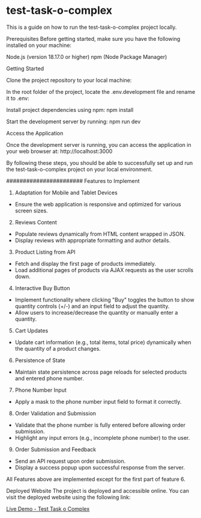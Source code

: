 # test-task-o-complex

This is a guide on how to run the test-task-o-complex project locally.

Prerequisites
Before getting started, make sure you have the following installed on your machine:

Node.js (version 18.17.0 or higher)
npm (Node Package Manager)

Getting Started

Clone the project repository to your local machine:

In the root folder of the project, locate the .env.development file and rename it to .env:

Install project dependencies using npm:
npm install

Start the development server by running:
npm run dev

Access the Application

Once the development server is running, you can access the application in your web browser at: http://localhost:3000

By following these steps, you should be able to successfully set up and run the test-task-o-complex project on your local environment.


#######################
Features to Implement

1. Adaptation for Mobile and Tablet Devices
- Ensure the web application is responsive and optimized for various screen sizes.

2. Reviews Content
- Populate reviews dynamically from HTML content wrapped in JSON.
- Display reviews with appropriate formatting and author details.

3. Product Listing from API
- Fetch and display the first page of products immediately.
- Load additional pages of products via AJAX requests as the user scrolls down.

4. Interactive Buy Button
- Implement functionality where clicking "Buy" toggles the button to show quantity controls (+/-) and an input field to adjust the quantity.
- Allow users to increase/decrease the quantity or manually enter a quantity.

5. Cart Updates
- Update cart information (e.g., total items, total price) dynamically when the quantity of a product changes.

6. Persistence of State
- Maintain state persistence across page reloads for selected products and entered phone number.

7. Phone Number Input
- Apply a mask to the phone number input field to format it correctly.

8. Order Validation and Submission
- Validate that the phone number is fully entered before allowing order submission.
- Highlight any input errors (e.g., incomplete phone number) to the user.

9. Order Submission and Feedback
- Send an API request upon order submission.
- Display a success popup upon successful response from the server.

All Features above are implemented except for the first part of feature 6.

Deployed Website
The project is deployed and accessible online. You can visit the deployed website using the following link:

[Live Demo - Test Task o Complex](https://test-task-o-complex.vercel.app/)
